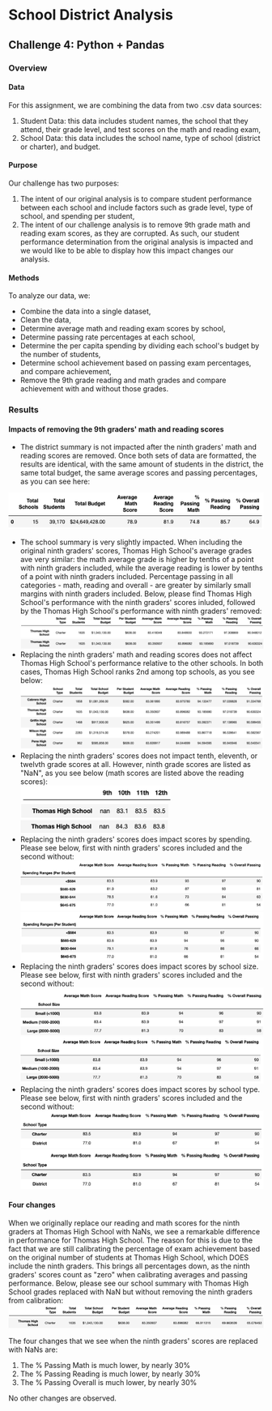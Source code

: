 # School District Analysis
## Challenge 4: Python + Pandas
### Overview
#### Data
For this assignment, we are combining the data from two .csv data sources:
1. Student Data: this data includes student names, the school that they attend, their grade level, and test scores on the math and reading exam,
2. School Data: this data includes the school name, type of school (district or charter), and budget.

#### Purpose
Our challenge has two purposes:
1. The intent of our original analysis is to compare student performance between each school and include factors such as grade level, type of school, and spending per student,
2. The intent of our challenge analysis is to remove 9th grade math and reading exam scores, as they are corrupted. As such, our student performance determination from the original analysis is impacted and we would like to be able to display how this impact changes our analysis.

#### Methods
To analyze our data, we:
  - Combine the data into a single dataset,
  - Clean the data,
  - Determine average math and reading exam scores by school,
  - Determine passing rate percentages at each school,
  - Determine the per capita spending by dividing each school's budget by the number of students,
  - Determine school achievement based on passing exam percentages, and compare achievement,
  - Remove the 9th grade reading and math grades and compare achievement with and without those grades.

### Results
#### Impacts of removing the 9th graders' math and reading scores
  - The district summary is not impacted after the ninth graders' math and reading scores are removed. Once both sets of data are formatted, the results are identical, with the same amount of students in the district, the same total budget, the same average scores and passing percentages, as you can see here:

![District_Summary](Resources/District_Summary.png)
  - The school summary is very slightly impacted. When including the original ninth graders' scores, Thomas High School's average grades ave very similar: the math average grade is higher by tenths of a point with ninth graders included, while the average reading is lower by tenths of a point with ninth graders included. Percentage passing in all categories - math, reading and overall - are greater by similarly small margins with ninth graders included. Below, please find Thomas High School's performance with the ninth graders' scores inluded, followed by the Thomas High School's performance with ninth graders' removed:
![Heading](Resources/Heading.png)
![Original Ninth](Resources/Original_School_Summary.png)
![Updated Ninth](Resources/Updated_School_Summary.png)
  - Replacing the ninth graders' math and reading scores does not affect Thomas High School's performance relative to the other schools. In both cases, Thomas High School ranks 2nd among top schools, as you see below:
![2nd Rank](Resources/Rank_2.png)
  - Replacing the ninth graders' scores does not impact tenth, eleventh, or twelvth grade scores at all. However, ninth grade scores are listed as "NaN", as you see below (math scores are listed above the reading scores):                           
![Scores](Resources/Heading3.png)                          
![Math](Resources/Math.png)                                     
![Reading](Resources/Reading.png)                               
  - Replacing the ninth graders' scores does impact scores by spending. Please see below, first with ninth graders' scores included and the second without:        
![Spending](Resources/Original_Spending_Summary.png)
![Spending](Resources/Updated_Spending_Summary.png)
  - Replacing the ninth graders' scores does impact scores by school size. Please see below, first with ninth graders' scores included and the second without:    
![Size](Resources/Original_Size_Summary.png)
![Size](Resources/Updated_Size_Summary.png)
  - Replacing the ninth graders' scores does impact scores by school type. Please see below, first with ninth graders' scores included and the second without:    
![Type](Resources/Original_Type_Summary.png)
![Type](Resources/Updated_Type_Summary.png)

#### Four changes
When we originally replace our reading and math scores for the ninth graders at Thomas High School with NaNs, we see a remarkable difference in performance for Thomas High School. The reason for this is due to the fact that we are still calibrating the percentage of exam achievement based on the original number of students at Thomas High School, which DOES include the ninth graders. This brings all percentages down, as the ninth graders' scores count as "zero" when calibrating averages and passing performance. Below, please see our school summary with Thomas High School grades replaced with NaN but without removing the ninth graders from calibration:                  
![Heading](Resources/Heading.png)
![NaN](Resources/NaN.png)

The four changes that we see when the ninth graders' scores are replaced with NaNs are:
1. The % Passing Math is much lower, by nearly 30%
2. The % Passing Reading is much lower, by nearly 30%
3. The % Passing Overall is much lower, by nearly 30%

No other changes are observed.
